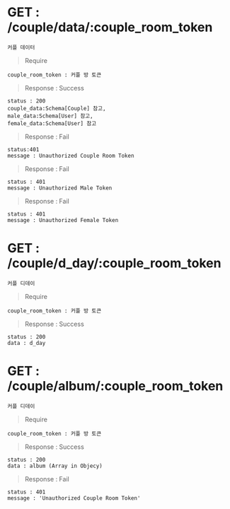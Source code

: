 # GET : /couple/data/:couple_room_token

    커플 데이터
    
> Require

    couple_room_token : 커플 방 토큰
    
> Response : Success

    status : 200
    couple_data:Schema[Couple] 참고,
    male_data:Schema[User] 참고,
    female_data:Schema[User] 참고
    
> Response : Fail

    status:401
    message : Unauthorized Couple Room Token
    
> Response : Fail

    status : 401
    message : Unauthorized Male Token

> Response : Fail

    status : 401
    message : Unauthorized Female Token
     
# GET : /couple/d_day/:couple_room_token

    커플 디데이
    
> Require

    couple_room_token : 커플 방 토큰

> Response : Success

    status : 200
    data : d_day
    
# GET : /couple/album/:couple_room_token

    커플 디데이
    
> Require

    couple_room_token : 커플 방 토큰

> Response : Success

    status : 200
    data : album (Array in Objecy)
    
     

> Response : Fail

    status : 401
    message : 'Unauthorized Couple Room Token'